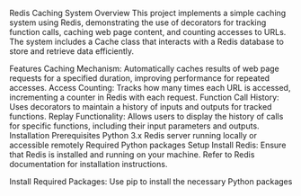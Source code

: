 Redis Caching System
Overview
This project implements a simple caching system using Redis, demonstrating the use of decorators for tracking function calls, caching web page content, and counting accesses to URLs. The system includes a Cache class that interacts with a Redis database to store and retrieve data efficiently.

Features
Caching Mechanism: Automatically caches results of web page requests for a specified duration, improving performance for repeated accesses.
Access Counting: Tracks how many times each URL is accessed, incrementing a counter in Redis with each request.
Function Call History: Uses decorators to maintain a history of inputs and outputs for tracked functions.
Replay Functionality: Allows users to display the history of calls for specific functions, including their input parameters and outputs.
Installation
Prerequisites
Python 3.x
Redis server running locally or accessible remotely
Required Python packages
Setup
Install Redis: Ensure that Redis is installed and running on your machine. Refer to Redis documentation for installation instructions.

Install Required Packages: Use pip to install the necessary Python packages

